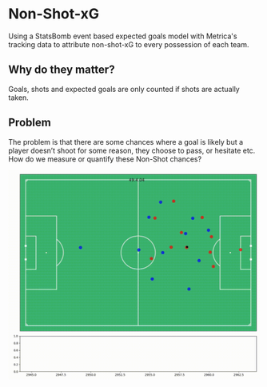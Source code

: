 # Non-Shot-xG
Using a StatsBomb event based expected goals model with Metrica's tracking data to attribute non-shot-xG to every possession of each team.

## Why do they matter?
Goals, shots and expected goals are only counted if shots are actually taken.

## Problem
The problem is that there are some chances where a goal is likely but a player doesn’t shoot for some reason, they choose to pass, or hesitate etc.
How do we measure or quantify these Non-Shot chances?

![](home_goal_2_example.gif)
